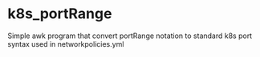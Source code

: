 # k8s_portRange
Simple awk program that convert portRange notation to standard k8s port syntax used in networkpolicies.yml
